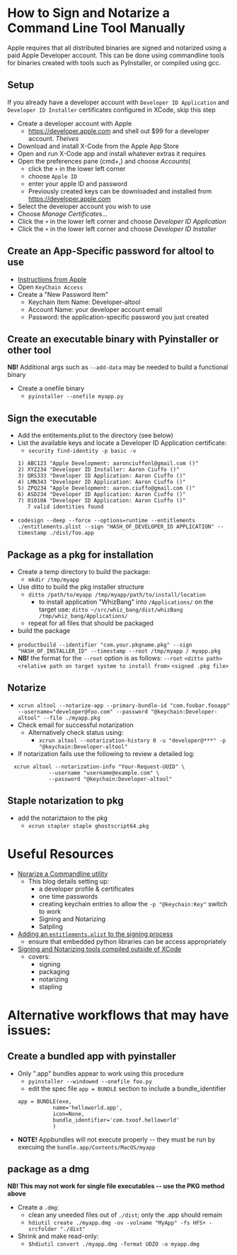 # How to Sign and Notarize a Command Line Tool Manually
Apple requires that all distributed binaries are signed and notarized using a paid Apple Developer account. This can be done using commandline tools for binaries created with tools such as PyInstaller, or compiled using gcc.

## Setup
If you already have a developer account with `Developer ID Application` and `Developer ID Installer` certificates configured in XCode, skip this step

* Create a developer account with Apple
  - https://developer.apple.com and shell out $99 for a developer account. *Theives*
* Download and install X-Code from the Apple App Store 
* Open and run X-Code app and install whatever extras it requires
* Open the preferences pane (cmd+,) and choose *Accounts*(
  - click the `+` in the lower left corner
  - choose `Apple ID`
  - enter your apple ID and password
  - Previously created keys can be downloaded and installed from https://developer.apple.com
* Select the developer account you wish to use
* Choose *Manage Certificates...*
* Click the `+` in the lower left corner and choose *Developer ID Application*
* Click the `+` in the lower left corner and choose *Developer ID Installer*

## Create an App-Specific password for altool to use
* [Instructions from Apple](https://support.apple.com/en-us/HT204397)
* Open `KeyChain Access`
* Create a "New Password Item"
  - Keychain Item Name: Developer-altool
  - Account Name: your developer account email
  - Password: the application-specific password you just created

## Create an executable binary with Pyinstaller or other tool
**NB!** Additional args such as `--add-data` may be needed to build a functional binary
* Create a onefile binary
  - `pyinstaller --onefile myapp.py`
  
## Sign the executable
* Add the entitements.plist to the directory (see below)
* List the available keys and locate a Developer ID Application certificate:
  - `security find-identity -p basic -v`
  ```
  1) ABC123 "Apple Development: aaronciuffonl@gmail.com ()"
  2) XYZ234 "Developer ID Installer: Aaron Ciuffo ()"
  3) QRS333 "Developer ID Application: Aaron Ciuffo ()"
  4) LMN343 "Developer ID Application: Aaron Ciuffo ()"
  5) ZPQ234 "Apple Development: aaron.ciuffo@gmail.com ()"
  6) ASD234 "Developer ID Application: Aaron Ciuffo ()"
  7) 01010A "Developer ID Application: Aaron Ciuffo ()"
     7 valid identities found
  ```
* `codesign --deep --force --options=runtime --entitlements ./entitlements.plist --sign "HASH_OF_DEVELOPER_ID APPLICATION" --timestamp ./dist/foo.app`

## Package as a pkg for installation
* Create a temp directory to build the package:
  - `mkdir /tmp/myapp`
* Use ditto to build the pkg installer structure
  - `ditto /path/to/myapp /tmp/myapp/path/to/install/location`
    - to install application "WhizBang" into `/Applications/` on the target use: `ditto ~/src/whiz_bang/dist/whizBang /tmp/whiz_bang/Applications/`
  - repeat for all files that should be packaged
* build the package 
 - `productbuild --identifier "com.your.pkgname.pkg" --sign "HASH_OF_INSTALLER_ID" --timestamp --root /tmp/myapp / myapp.pkg`
 - **NB!** the format for the `--root` option is as follows: `--root` `<ditto path>` `<relative path on target system to install from>` `<signed .pkg file>`  

## Notarize
* `xcrun altool --notarize-app --primary-bundle-id "com.foobar.fooapp" --username="developer@foo.com" --password "@keychain:Developer-altool" --file ./myapp.pkg`
* Check email for successful notarization
  - Alternatively check status using:
    * `xcrun altool --notarization-history 0 -u "developer@***" -p "@keychain:Developer-altool"`
* If notarization fails use the following to review a detailed log:
```
  xcrun altool --notarization-info "Your-Request-UUID" \
             --username "username@example.com" \                                    
             --password "@keychain:Developer-altool"   
```

## Staple notarization to pkg
* add the notariztaion to the pkg
  - `xcrun stapler staple ghostscript64.pkg`


# Useful Resources
* [Norarize a Commandline utility](https://scriptingosx.com/2019/09/notarize-a-command-line-tool/)
  - This blog details setting up:
    - a developer profile & certificates
    - one time passwords
    - creating keychain entries to allow the `-p "@keychain:Key"` switch to work
    - Signing and Notarizing
    - Satpling
* [Adding an `entitlements.plist` to the signing process](https://github.com/pyinstaller/pyinstaller/issues/4629#issuecomment-574375331) 
  - ensure that embedded python libraries can be access appropriately
* [Signing and Notarizing tools compiled outside of XCode](https://developer.apple.com/forums/thread/130379)
  - covers:
    - signing
    - packaging
    - notarizing
    - stapling



# Alternative workflows that may have issues:
## Create a bundled app with pyinstaller
* Only ".app" bundles appear to work using this procedure
  - `pyinstaller --windowed --onefile foo.py`
  - edit the spec file `app = BUNDLE` section to include a bundle_identifier
  ```
  app = BUNDLE(exe,
             name='helloworld.app',
             icon=None,
             bundle_identifier='com.txoof.helloworld'
             )
  ```
 * **NOTE!** Appbundles will not execute properly -- they must be run by execuing the `bundle.app/Contents/MacOS/myapp` 

## package as a dmg
**NB! This may not work for single file executables -- use the PKG method above**
* Create a `.dmg`:
  - clean any uneeded files out of `./dist`; only the .app should remain
  - `hdiutil create ./myapp.dmg -ov -volname "MyApp" -fs HFS+ -srcfolder "./dist"`
* Shrink and make read-only:
  - `$hdiutil convert ./myapp.dmg -format UDZO -o myapp.dmg`
